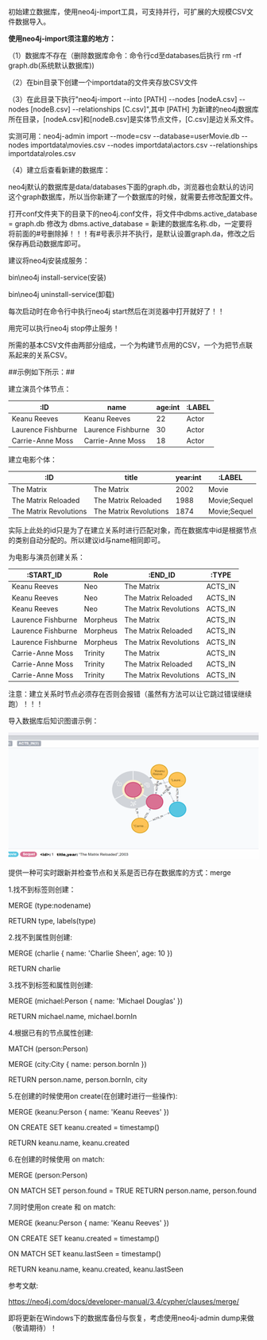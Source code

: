初始建立数据库，使用neo4j-import工具，可支持并行，可扩展的大规模CSV文件数据导入。

**使用neo4j-import须注意的地方：**

（1）数据库不存在（删除数据库命令：命令行cd至databases后执行 rm -rf graph.db(系统默认数据库))

（2）在bin目录下创建一个importdata的文件夹存放CSV文件

（3）在此目录下执行"neo4j-import --into [PATH] --nodes [nodeA.csv] --nodes [nodeB.csv] --relationships [C.csv]",其中 [PATH] 为新建的neo4j数据库所在目录，[nodeA.csv]和[nodeB.csv]是实体节点文件，[C.csv]是边关系文件。

实测可用：neo4j-admin import --mode=csv --database=userMovie.db --nodes importdata\movies.csv --nodes importdata\actors.csv --relationships importdata\roles.csv

（4）建立后查看新建的数据库：

neo4j默认的数据库是data/databases下面的graph.db，浏览器也会默认的访问这个graph数据库，所以当你新建了一个数据库的时候，就需要去修改配置文件。

打开conf文件夹下的目录下的neo4j.conf文件，将文件中dbms.active_database = graph.db 修改为 dbms.active_database = 新建的数据库名称.db，一定要将将前面的#号删除掉！！！有#号表示并不执行，是默认设置graph.da，修改之后保存再启动数据库即可。

建议将neo4j安装成服务：

bin\neo4j install-service(安装)

bin\neo4j uninstall-service(卸载)

每次启动时在命令行中执行neo4j start然后在浏览器中打开就好了！！

用完可以执行neo4j stop停止服务！

所需的基本CSV文件由两部分组成，一个为构建节点用的CSV，一个为把节点联系起来的关系CSV。

##示例如下所示：##

建立演员个体节点：

| :ID                | name               | age:int | :LABEL |
| ------------------ | ------------------ | ------- | ------ |
| Keanu Reeves       | Keanu Reeves       | 22      | Actor  |
| Laurence Fishburne | Laurence Fishburne | 30      | Actor  |
| Carrie-Anne Moss   | Carrie-Anne Moss   | 18      | Actor  |



建立电影个体：

| :ID                    | title                  | year:int | :LABEL       |
| ---------------------- | ---------------------- | -------- | ------------ |
| The Matrix             | The Matrix             | 2002     | Movie        |
| The Matrix Reloaded    | The Matrix Reloaded    | 1988     | Movie;Sequel |
| The Matrix Revolutions | The Matrix Revolutions | 1874     | Movie;Sequel |



实际上此处的id只是为了在建立关系时进行匹配对象，而在数据库中id是根据节点的类别自动分配的。所以建议id与name相同即可。

为电影与演员创建关系：

| :START_ID          | Role     | :END_ID                | :TYPE   |
| ------------------ | -------- | ---------------------- | ------- |
| Keanu Reeves       | Neo      | The Matrix             | ACTS_IN |
| Keanu Reeves       | Neo      | The Matrix Reloaded    | ACTS_IN |
| Keanu Reeves       | Neo      | The Matrix Revolutions | ACTS_IN |
| Laurence Fishburne | Morpheus | The Matrix             | ACTS_IN |
| Laurence Fishburne | Morpheus | The Matrix Reloaded    | ACTS_IN |
| Laurence Fishburne | Morpheus | The Matrix Revolutions | ACTS_IN |
| Carrie-Anne Moss   | Trinity  | The Matrix             | ACTS_IN |
| Carrie-Anne Moss   | Trinity  | The Matrix Reloaded    | ACTS_IN |
| Carrie-Anne Moss   | Trinity  | The Matrix Revolutions | ACTS_IN |



注意：建立关系时节点必须存在否则会报错（虽然有方法可以让它跳过错误继续跑）！！！

 

导入数据库后知识图谱示例：

![1553777652173](README.assets/1553777652173.png)

提供一种可实时跟新并检查节点和关系是否已存在数据库的方式：merge

1.找不到标签则创建：

MERGE (type:nodename)

RETURN type, labels(type)

2.找不到属性则创建:

MERGE (charlie { name: 'Charlie Sheen', age: 10 })

RETURN charlie

3.找不到标签和属性则创建:

MERGE (michael:Person { name: 'Michael Douglas' })

RETURN michael.name, michael.bornIn

4.根据已有的节点属性创建:

MATCH (person:Person)

MERGE (city:City { name: person.bornIn })

RETURN person.name, person.bornIn, city

5.在创建的时候使用on create(在创建时进行一些操作):

MERGE (keanu:Person { name: 'Keanu Reeves' })

ON CREATE SET keanu.created = timestamp()

RETURN keanu.name, keanu.created

6.在创建的时候使用 on match:

MERGE (person:Person)

ON MATCH SET person.found = TRUE RETURN person.name, person.found

7.同时使用on create 和 on match:

MERGE (keanu:Person { name: 'Keanu Reeves' })

ON CREATE SET keanu.created = timestamp()

ON MATCH SET keanu.lastSeen = timestamp()

RETURN keanu.name, keanu.created, keanu.lastSeen

参考文献:

https://neo4j.com/docs/developer-manual/3.4/cypher/clauses/merge/

即将更新在Windows下的数据库备份与恢复，考虑使用neo4j-admin dump来做（敬请期待）！
